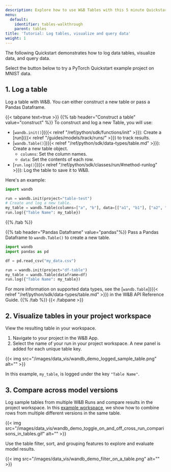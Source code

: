 ```yaml
---
description: Explore how to use W&B Tables with this 5 minute Quickstart.
menu:
  default:
    identifier: tables-walkthrough
    parent: tables
title: 'Tutorial: Log tables, visualize and query data'
weight: 1
---
```


The following Quickstart demonstrates how to log data tables, visualize data, and query data.

Select the button below to try a PyTorch Quickstart example project on MNIST data. 

## 1. Log a table
Log a table with W&B. You can either construct a new table or pass a Pandas Dataframe.

{{< tabpane text=true >}}
{{% tab header="Construct a table" value="construct" %}}
To construct and log a new Table, you will use:
- [`wandb.init()`]({{< relref "/ref/python/sdk/functions/init" >}}): Create a [run]({{< relref "/guides/models/track/runs/" >}}) to track results.
- [`wandb.Table()`]({{< relref "/ref/python/sdk/data-types/table.md" >}}): Create a new table object.
  - `columns`: Set the column names.
  - `data`: Set the contents of each row.
- [`run.log()`]({{< relref "/ref/python/sdk/classes/run/#method-runlog" >}}): Log the table to save it to W&B.

Here's an example:
```python
import wandb

run = wandb.init(project="table-test")
# Create and log a new table.
my_table = wandb.Table(columns=["a", "b"], data=[["a1", "b1"], ["a2", "b2"]])
run.log({"Table Name": my_table})
```
{{% /tab %}}

{{% tab header="Pandas Dataframe" value="pandas"%}}
Pass a Pandas Dataframe to `wandb.Table()` to create a new table.

```python
import wandb
import pandas as pd

df = pd.read_csv("my_data.csv")

run = wandb.init(project="df-table")
my_table = wandb.Table(dataframe=df)
run.log({"Table Name": my_table})
```

For more information on supported data types, see the [`wandb.Table`]({{< relref "/ref/python/sdk/data-types/table.md" >}}) in the W&B API Reference Guide.
{{% /tab %}}
{{< /tabpane >}}


## 2. Visualize tables in your project workspace

View the resulting table in your workspace. 

1. Navigate to your project in the W&B App.
2. Select the name of your run in your project workspace. A new panel is added for each unique table key. 

{{< img src="/images/data_vis/wandb_demo_logged_sample_table.png" alt="" >}}

In this example, `my_table`, is logged under the key `"Table Name"`.

## 3. Compare across model versions

Log sample tables from multiple W&B Runs and compare results in the project workspace. In this [example workspace](https://wandb.ai/carey/table-test?workspace=user-carey), we show how to combine rows from multiple different versions in the same table.

{{< img src="/images/data_vis/wandb_demo_toggle_on_and_off_cross_run_comparisons_in_tables.gif" alt="" >}}

Use the table filter, sort, and grouping features to explore and evaluate model results.

{{< img src="/images/data_vis/wandb_demo_filter_on_a_table.png" alt="" >}}
